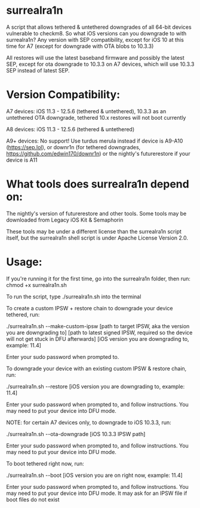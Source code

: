 # surrealra1n

A script that allows tethered & untethered downgrades of all 64-bit devices vulnerable to checkm8.
So what iOS versions can you downgrade to with surrealra1n? Any version with SEP compatibility, except for iOS 10 at this time for A7 (except for downgrade with OTA blobs to 10.3.3)

All restores will use the latest baseband firmware and possibly the latest SEP, except for ota downgrade to 10.3.3 on A7 devices, which will use 10.3.3 SEP instead of latest SEP.

# Version Compatibility:

A7 devices: iOS 11.3 - 12.5.6 (tethered & untethered), 10.3.3 as an untethered OTA downgrade, tethered 10.x restores will not boot currently

A8 devices: iOS 11.3 - 12.5.6 (tethered & untethered)

A9+ devices: No support! Use turdus merula instead if device is A9-A10 (https://sep.lol), or downr1n (for tethered downgrades, https://github.com/edwin170/downr1n) or the nightly's futurerestore if your device is A11

# What tools does surrealra1n depend on:

The nightly's version of futurerestore and other tools. Some tools may be downloaded from Legacy iOS Kit & Semaphorin

These tools may be under a different license than the surrealra1n script itself, but the surrealra1n shell script is under Apache License Version 2.0.

# Usage:

If you're running it for the first time, go into the surrealra1n folder, then run: chmod +x surrealra1n.sh

To run the script, type ./surrealra1n.sh into the terminal

To create a custom IPSW + restore chain to downgrade your device tethered, run:

./surrealra1n.sh --make-custom-ipsw [path to target IPSW, aka the version you are downgrading to] [path to latest signed IPSW, required so the device will not get stuck in DFU afterwards] [iOS version you are downgrading to, example: 11.4]

Enter your sudo password when prompted to.

To downgrade your device with an existing custom IPSW & restore chain, run:

./surrealra1n.sh --restore [iOS version you are downgrading to, example: 11.4]

Enter your sudo password when prompted to, and follow instructions. You may need to put your device into DFU mode.

NOTE: for certain A7 devices only, to downgrade to iOS 10.3.3, run:

./surrealra1n.sh --ota-downgrade [iOS 10.3.3 IPSW path]

Enter your sudo password when prompted to, and follow instructions. You may need to put your device into DFU mode.

To boot tethered right now, run:

./surrealra1n.sh --boot [iOS version you are on right now, example: 11.4]

Enter your sudo password when prompted to, and follow instructions. You may need to put your device into DFU mode. It may ask for an IPSW file if boot files do not exist
